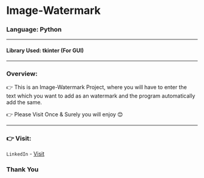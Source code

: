 # Image-Watermark

### Language: Python 

---

#### Library Used: tkinter (For GUI)

--- 

### Overview:

👉 This is an Image-Watermark Project, where you will have to enter the text which you want to add as an watermark and the program automatically add the same.

👉 Please Visit Once & Surely you will enjoy 😊 

---

### 👉 Visit:

`LinkedIn` - [Visit](https://linkedin.com/in/anshmnsoni)

### Thank You
